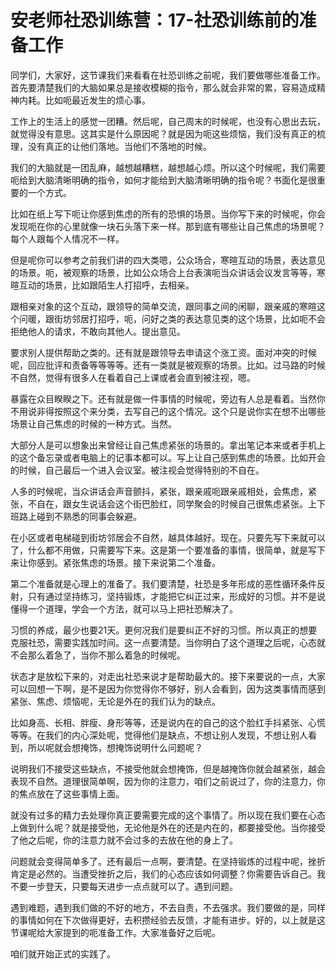 # 安老师社恐训练营：17-社恐训练前的准备工作

同学们，大家好，这节课我们来看看在社恐训练之前呢，我们要做哪些准备工作。首先要清楚我们的大脑如果总是接收模糊的指令，那么就会非常的累，容易造成精神内耗。比如呃最近发生的烦心事。

工作上的生活上的感觉一团糟。然后呢，自己周末的时候呢，也没有心思出去玩，就觉得没有意思。这其实是什么原因呢？就是因为呃这些烦恼，我们没有真正的梳理，没有真正的让他们落地。当他们不落地的时候。

我们的大脑就是一团乱麻，越想越糟糕，越想越心烦。所以这个时候呢，我们需要呃给到大脑清晰明确的指令，如何才能给到大脑清晰明确的指令呢？书面化是很重要的一个方式。

比如在纸上写下呃让你感到焦虑的所有的恐惧的场景。当你写下来的时候呢，你会发现呃在你的心里就像一块石头落下来一样。那到底有哪些让自己焦虑的场景呢？每个人跟每个人情况不一样。

但是呢你可以参考之前我们讲的四大类嗯，公众场合，寒暄互动的场景，表达意见的场景。呃，被观察的场景，比如公众场合上台表演呃当众讲话会议发言等等，寒暄互动的场景，比如跟陌生人打招呼，去相亲。

跟相亲对象的这个互动，跟领导的简单交流，跟同事之间的闲聊，跟亲戚的寒暄这个问暖，跟街坊邻居打招呼，呃，问好之类的表达意见类的这个场景，比如呃不会拒绝他人的请求，不敢向其他人。提出意见。

要求别人提供帮助之类的。还有就是跟领导去申请这个涨工资。面对冲突的时候呢，回应批评和责备等等等等。还有一类就是被观察的场景。比如。过马路的时候不自然，觉得有很多人在看着自己上课或者会直到被注视，嗯。

暴露在众目睽睽之下。还有就是做一件事情的时候呢，旁边有人总是看着。当然你不用说非得按照这个来分类，去写自己的这个情况。这个只是说你实在想不出哪些场景让自己焦虑的时候的一种方式。当然。

大部分人是可以想象出来曾经让自己焦虑紧张的场景的。拿出笔记本来或者手机上的这个备忘录或者电脑上的记事本都可以。写上让自己感到焦虑的场景。比如开会的时候，自己最后一个进入会议室。被注视会觉得特别的不自在。

人多的时候呢，当众讲话会声音颤抖，紧张，跟亲戚呃跟亲戚相处，会焦虑，紧张，不自在，跟女生说话会这个街巴脸红，同学聚会的时候自己很焦虑紧张。上下班路上碰到不熟悉的同事会躲避。

在小区或者电梯碰到街坊邻居会不自然，越具体越好。现在。只要先写下来就可以了，什么都不用做，只需要写下来。这是第一个要准备的事情，很简单，就是写下来让你感到。紧张焦虑的场景。接下来说第二个准备。

第二个准备就是心理上的准备了。我们要清楚，社恐是多年形成的恶性循环条件反射，只有通过坚持练习，坚持锻炼，才能把它纠正过来，形成好的习惯。并不是说懂得一个道理，学会一个方法，就可以马上把社恐解决了。

习惯的养成，最少也要21天。更何况我们是要纠正不好的习惯。所以真正的想要克服社恐，需要实践加时间。这一点要清楚。当你明白了这个道理之后呢，心态就不会那么着急了，当你不那么着急的时候呢。

状态才是放松下来的，对走出社恐来说才是帮助最大的。接下来要说的一点，大家可以回想一下啊，是不是因为你觉得你不够好，别人会看到，因为这类事情而感到紧张、焦虑、烦恼呢，无论是外在的我们认为的缺点。

比如身高、长相、胖瘦、身形等等，还是说内在的自己的这个脸红手抖紧张、心慌等等。在我们的内心深处呢，觉得他们是缺点，不想让别人发现，不想让别人看到，所以呢就会想掩饰，想掩饰说明什么问题呢？

说明我们不接受这些缺点，不接受他就会想掩饰，但是越掩饰你就会越紧张，越会表现不自然。道理很简单啊，因为你的注意力，咱们之前说过了，你的注意力，你的焦点放在了这些事情上面。

就没有过多的精力去处理你真正要需要完成的这个事情了。所以现在我们要在心态上做到什么呢？就是接受他，无论他是外在的还是内在的，都要接受他。当你接受了他之后呢，你的注意力就不会过多的去放在他的身上了。

问题就会变得简单多了。还有最后一点啊，要清楚。在坚持锻炼的过程中呢，挫折肯定是必然的。当遭受挫折之后，我们的心态应该如何调整？你需要告诉自己。我不要一步登天，只要每天进步一点点就可以了。遇到问题。

遇到难题，遇到我们做的不好的地方，不去自责，不去强求。我们要做的是，同样的事情如何在下次做得更好，去积攒经验去反馈，才能有进步。好的，以上就是这节课呢给大家提到的呃准备工作。大家准备好之后呢。

咱们就开始正式的实践了。